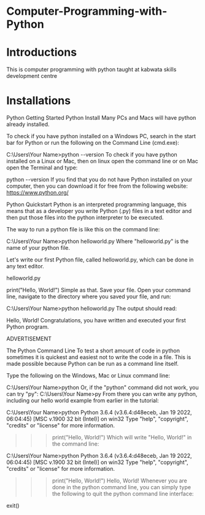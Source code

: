 # Computer-Programming-with-Python
# Introductions
This is computer programming with python taught at kabwata skills development centre
# Installations
Python Getting Started
Python Install
Many PCs and Macs will have python already installed.

To check if you have python installed on a Windows PC, search in the start bar for Python or run the following on the Command Line (cmd.exe):

C:\Users\Your Name>python --version
To check if you have python installed on a Linux or Mac, then on linux open the command line or on Mac open the Terminal and type:

python --version
If you find that you do not have Python installed on your computer, then you can download it for free from the following website: https://www.python.org/

Python Quickstart
Python is an interpreted programming language, this means that as a developer you write Python (.py) files in a text editor and then put those files into the python interpreter to be executed.

The way to run a python file is like this on the command line:

C:\Users\Your Name>python helloworld.py
Where "helloworld.py" is the name of your python file.

Let's write our first Python file, called helloworld.py, which can be done in any text editor.

helloworld.py

print("Hello, World!")
Simple as that. Save your file. Open your command line, navigate to the directory where you saved your file, and run:

C:\Users\Your Name>python helloworld.py
The output should read:

Hello, World!
Congratulations, you have written and executed your first Python program.

ADVERTISEMENT

The Python Command Line
To test a short amount of code in python sometimes it is quickest and easiest not to write the code in a file. This is made possible because Python can be run as a command line itself.

Type the following on the Windows, Mac or Linux command line:

C:\Users\Your Name>python
Or, if the "python" command did not work, you can try "py":
C:\Users\Your Name>py
From there you can write any python, including our hello world example from earlier in the tutorial:

C:\Users\Your Name>python
Python 3.6.4 (v3.6.4:d48eceb, Jan 19 2022, 06:04:45) [MSC v.1900 32 bit (Intel)] on win32
Type "help", "copyright", "credits" or "license" for more information.
>>> print("Hello, World!")
Which will write "Hello, World!" in the command line:

C:\Users\Your Name>python
Python 3.6.4 (v3.6.4:d48eceb, Jan 19 2022, 06:04:45) [MSC v.1900 32 bit (Intel)] on win32
Type "help", "copyright", "credits" or "license" for more information.
>>> print("Hello, World!")
Hello, World!
Whenever you are done in the python command line, you can simply type the following to quit the python command line interface:

exit()